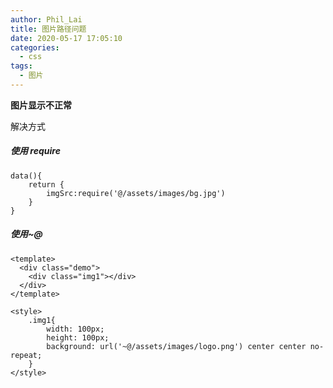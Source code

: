 ```yaml
---
author: Phil_Lai
title: 图片路径问题
date: 2020-05-17 17:05:10
categories:
  - css
tags:
  - 图片
---
```


**图片显示不正常**

<!-- more -->

解决方式

##### 使用 require

```
data(){
    return {
        imgSrc:require('@/assets/images/bg.jpg')
    }
}
```

##### 使用~@

```
<template>
  <div class="demo">
    <div class="img1"></div>
  </div>
</template>

<style>
    .img1{
        width: 100px;
        height: 100px;
        background: url('~@/assets/images/logo.png') center center no-repeat;
    }
</style>
```
